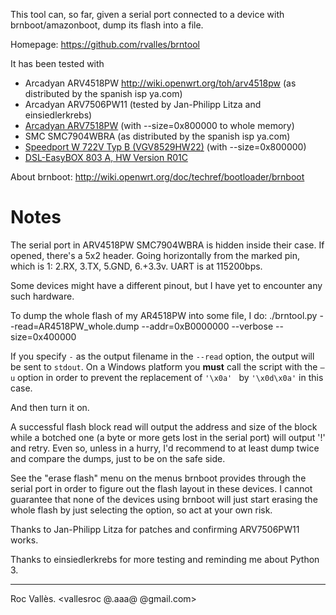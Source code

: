 This tool can, so far, given a serial port connected to a device with
brnboot/amazonboot, dump its flash into a file.

Homepage: https://github.com/rvalles/brntool

It has been tested with

* Arcadyan ARV4518PW http://wiki.openwrt.org/toh/arv4518pw (as distributed by the spanish isp ya.com)
* Arcadyan ARV7506PW11 (tested by Jan-Philipp Litza and einsiedlerkrebs)
* [Arcadyan ARV7518PW](http://wiki.openwrt.org/toh/astoria/arv7518pw) (with --size=0x800000 to whole memory)
* SMC SMC7904WBRA (as distributed by the spanish isp ya.com)
* [Speedport W 722V Typ B (VGV8529HW22)](https://wiki.openwrt.org/toh/t-com/spw722vtypb) (with --size=0x800000)
* [DSL-EasyBOX 803 A, HW Version R01C](https://openwrt.org/toh/astoria/arv752dpw22)

About brnboot: http://wiki.openwrt.org/doc/techref/bootloader/brnboot

# Notes

The serial port in ARV4518PW SMC7904WBRA is hidden inside their case. If
opened, there's a 5x2 header. Going horizontally from the marked pin, which
is 1: 2.RX, 3.TX, 5.GND, 6.+3.3v. UART is at 115200bps.

Some devices might have a different pinout, but I have yet to encounter any
such hardware.

To dump the whole flash of my AR4518PW into some file, I do:
./brntool.py --read=AR4518PW_whole.dump --addr=0xB0000000 --verbose
--size=0x400000

If you specify `-` as the output filename in the `--read` option, the output will be sent to `stdout`.
On a Windows platform you **must** call the script with the `–u` option in order to prevent the replacement
of `'\x0a' ` by ` '\x0d\x0a' ` in this case.

And then turn it on.

A successful flash block read will output the address and size of the block while a botched one (a byte or
more gets lost in the serial port) will output '!' and retry. Even so, unless
in a hurry, I'd recommend to at least dump twice and compare the dumps, just
to be on the safe side.

See the "erase flash" menu on the menus brnboot provides through the serial
port in order to figure out the flash layout in these devices. I cannot
guarantee that none of the devices using brnboot will just start erasing the
whole flash by just selecting the option, so act at your own risk.

Thanks to Jan-Philipp Litza for patches and confirming ARV7506PW11 works.

Thanks to einsiedlerkrebs for more testing and reminding me about Python 3.

-------
Roc Vallès.
<vallesroc @.aaa@ @gmail.com>
